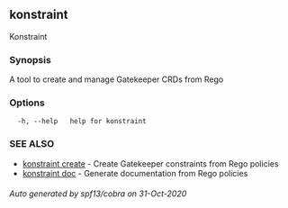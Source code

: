 ## konstraint

Konstraint

### Synopsis

A tool to create and manage Gatekeeper CRDs from Rego

### Options

```
  -h, --help   help for konstraint
```

### SEE ALSO

* [konstraint create](konstraint_create.md)	 - Create Gatekeeper constraints from Rego policies
* [konstraint doc](konstraint_doc.md)	 - Generate documentation from Rego policies

###### Auto generated by spf13/cobra on 31-Oct-2020
